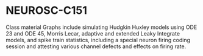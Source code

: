 # NEUROSC-C151
Class material
Graphs include simulating Hudgkin Huxley models using ODE 23 and ODE 45, Morris Lecar, adaptive and extended Leaky Integrate models, and spike train statistics, including a special neuron firing coding session and attesting various channel defects and effects on firing rate.
